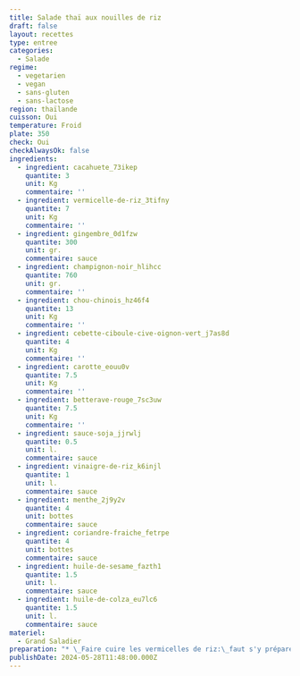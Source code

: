 ```yaml
---
title: Salade thaï aux nouilles de riz
draft: false
layout: recettes
type: entree
categories:
  - Salade
regime:
  - vegetarien
  - vegan
  - sans-gluten
  - sans-lactose
region: thaïlande
cuisson: Oui
temperature: Froid
plate: 350
check: Oui
checkAlwaysOk: false
ingredients:
  - ingredient: cacahuete_73ikep
    quantite: 3
    unit: Kg
    commentaire: ''
  - ingredient: vermicelle-de-riz_3tifny
    quantite: 7
    unit: Kg
    commentaire: ''
  - ingredient: gingembre_0d1fzw
    quantite: 300
    unit: gr.
    commentaire: sauce
  - ingredient: champignon-noir_hlihcc
    quantite: 760
    unit: gr.
    commentaire: ''
  - ingredient: chou-chinois_hz46f4
    quantite: 13
    unit: Kg
    commentaire: ''
  - ingredient: cebette-ciboule-cive-oignon-vert_j7as8d
    quantite: 4
    unit: Kg
    commentaire: ''
  - ingredient: carotte_eouu0v
    quantite: 7.5
    unit: Kg
    commentaire: ''
  - ingredient: betterave-rouge_7sc3uw
    quantite: 7.5
    unit: Kg
    commentaire: ''
  - ingredient: sauce-soja_jjrwlj
    quantite: 0.5
    unit: l.
    commentaire: sauce
  - ingredient: vinaigre-de-riz_k6injl
    quantite: 1
    unit: l.
    commentaire: sauce
  - ingredient: menthe_2j9y2v
    quantite: 4
    unit: bottes
    commentaire: sauce
  - ingredient: coriandre-fraiche_fetrpe
    quantite: 4
    unit: bottes
    commentaire: sauce
  - ingredient: huile-de-sesame_fazth1
    quantite: 1.5
    unit: l.
    commentaire: sauce
  - ingredient: huile-de-colza_eu7lc6
    quantite: 1.5
    unit: l.
    commentaire: sauce
materiel:
  - Grand Saladier
preparation: "* \_Faire cuire les vermicelles de riz:\_faut s'y préparer un peu et être 2 dispo! les vermicelles cuisent en très peu de temps, une fois qu'on les mets dans l'eau, on les sort vite, d'où l'importance d'avoir le poste pour égoutter et refroidir dans l'évier dispo!! et en général, on peut faire des sessions où on cuit entre 2 et 3 kilos à la fois; donc dans une casserole d'eau bouillante, quand ça bout jeter les vermicelles, compter 3min et les égoutter immédiatement et mettre sous l'eau froide la passoire jusqu’à complet refroidissement\n* Ensuite il faut couper\_les betteraves, les carottes, les cébettes, et le choux chinois en tout petit, mini rapé ou bâtonnets, ou à l'économe, selon comment la personne qui gère la recette préfère!\n* Il faut réhydrater\_les champignons noirs dans de l'eau bouillante, une trentaine de minutes suffisent en général, et s'ils sont trop gros quand on les as égoutté, on peut les recouper\n* Concassés\_le cacahuètes\n* \_Tout mélanger\n\n**et préparer la sauce:**\n\n* On coupe en petit les herbes et le gingembre, puis on les mélange aux liquides. Selon les gouts on peut en faire une avec du piment en poudre dedans!"
publishDate: 2024-05-28T11:48:00.000Z
---
```

